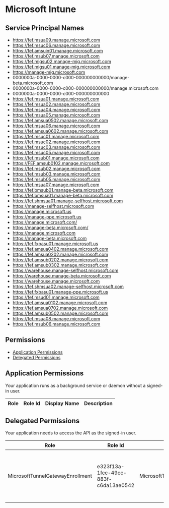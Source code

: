 # Microsoft Intune
## Service Principal Names
- https://fef.msua09.manage.microsoft.com
- https://fef.msuc06.manage.microsoft.com
- https://fef.amsuin01.manage.microsoft.com
- https://fef.msub07.manage.microsoft.com
- https://fef.migsu02.manage-mig.microsoft.com
- https://fef.migsu01.manage-mig.microsoft.com
- https://manage-mig.microsoft.com
- 0000000a-0000-0000-c000-000000000000/manage-beta.microsoft.com
- 0000000a-0000-0000-c000-000000000000/manage.microsoft.com
- 0000000a-0000-0000-c000-000000000000
- https://fef.msua01.manage.microsoft.com
- https://fef.msua02.manage.microsoft.com
- https://fef.msua04.manage.microsoft.com
- https://fef.msua05.manage.microsoft.com
- https://fef.amsua0502.manage.microsoft.com
- https://fef.msua06.manage.microsoft.com
- https://fef.amsua0602.manage.microsoft.com
- https://fef.msuc01.manage.microsoft.com
- https://fef.msuc02.manage.microsoft.com
- https://fef.msuc03.manage.microsoft.com
- https://fef.msuc05.manage.microsoft.com
- https://fef.msub01.manage.microsoft.com
- https://FEF.amsub0102.manage.microsoft.com
- https://fef.msub02.manage.microsoft.com
- https://fef.msub03.manage.microsoft.com
- https://fef.msub05.manage.microsoft.com
- https://fef.msua07.manage.microsoft.com
- https://fef.bmsub01.manage-beta.microsoft.com
- https://fef.bmsua01.manage-beta.microsoft.com
- https://fef.shmsua01.manage-selfhost.microsoft.com
- https://manage-selfhost.microsoft.com
- https://manage.microsoft.us
- https://manage-ppe.microsoft.us
- https://manage.microsoft.com/
- https://manage-beta.microsoft.com/
- https://manage.microsoft.com
- https://manage-beta.microsoft.com
- https://fef.fxpasu01.manage.microsoft.us
- https://fef.amsua0402.manage.microsoft.com
- https://fef.amsua0202.manage.microsoft.com
- https://fef.amsub0202.manage.microsoft.com
- https://fef.amsub0302.manage.microsoft.com
- https://warehouse.manage-selfhost.microsoft.com
- https://warehouse.manage-beta.microsoft.com
- https://warehouse.manage.microsoft.com
- https://fef.shmsua02.manage-selfhost.microsoft.com
- https://fef.fxbasu01.manage-ppe.microsoft.us
- https://fef.msud01.manage.microsoft.com
- https://fef.amsua0102.manage.microsoft.com
- https://fef.amsua0702.manage.microsoft.com
- https://fef.amsub0502.manage.microsoft.com
- https://fef.msua08.manage.microsoft.com
- https://fef.msub06.manage.microsoft.com

 ## Permissions
- [Application Permissions](#application-permissions)
- [Delegated Permissions](#delegated-permissions)

## Application Permissions
Your application runs as a background service or daemon without a signed-in user.

| Role | Role Id | Display Name | Description |
|---|---|---|---|

## Delegated Permissions
Your application needs to access the API as the signed-in user. 

| Role | Role Id | Display Name | Description |
|---|---|---|---|
| MicrosoftTunnelGatewayEnrollment | e323f13a-1fcc-49cc-883f-c6da13ae0542 | MicrosoftTunnelGatewayEnrollment | Allows Intune Admins to enroll a Microsoft Tunnel Gateway Agent |

